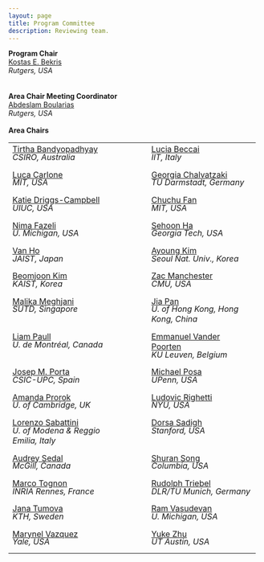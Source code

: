 ```yaml
---
layout: page
title: Program Committee
description: Reviewing team.
---
```


 <div id="area-chairs" class="row text-center">
    <b>Program Chair</b><br>
        <a target="_blank" href="https://robotics.cs.rutgers.edu/pracsys/members/kostas-bekris/">Kostas E. Bekris</a><br>
        <i>Rutgers, USA</i><br>
            <br>
            <br>
    <b>Area Chair Meeting Coordinator</b><br>
        <a target="_blank" href="http://rl.cs.rutgers.edu/">Abdeslam Boularias</a><br>
        <i>Rutgers, USA</i><br>
            <br>
    <b>Area Chairs</b><br/>
    <!-- <div class="row text-center">TBA</div> -->
<table style="margin-left:auto;margin-right:auto;">
<tr>
<td style="width:200px;vertical-align:top;">
        <a style="display: block;" target="_blank" href="https://people.csiro.au/B/T/Tirtha-Bandy">Tirtha Bandyopadhyay</a>
        <i style="display: block; margin-top: -0.5ex; margin-bottom: 1ex;">CSIRO, Australia</i>
</td>
<td style="width:45px;"></td>
<td style="width:200px;vertical-align:top;">
        <a style="display: block;" target="_blank" href="https://www.iit.it/web/soft-biorobotics-perception">Lucia Beccai</a>
        <i style="display: block; margin-top: -0.5ex; margin-bottom: 1ex;">IIT, Italy</i>
</td>
</tr>
<tr>
<td style="width:200px;vertical-align:top;">
        <a style="display: block;" target="_blank" href="https://lucacarlone.mit.edu/">Luca Carlone</a>
        <i style="display: block; margin-top: -0.5ex; margin-bottom: 1ex;">MIT, USA</i>
</td>
<td style="width:45px;"></td>
<td style="width:200px;vertical-align:top;">
        <a style="display: block;" target="_blank" href="https://irosalab.com/">Georgia Chalvatzaki</a>
        <i style="display: block; margin-top: -0.5ex; margin-bottom: 1ex;">TU Darmstadt, Germany</i>
</td>
</tr>
<tr>
<td style="width:200px;vertical-align:top;">
        <a style="display: block;" target="_blank" href="https://krdc.web.illinois.edu/">Katie Driggs-Campbell</a>
        <i style="display: block; margin-top: -0.5ex; margin-bottom: 1ex;">UIUC, USA</i>
</td>
<td style="width:45px;"></td>
<td style="width:200px;vertical-align:top;">
        <a style="display: block;" target="_blank" href="https://chuchu.mit.edu/">Chuchu Fan</a>
        <i style="display: block; margin-top: -0.5ex; margin-bottom: 1ex;">MIT, USA</i>
</td>
</tr>
<tr>
<td style="width:200px;vertical-align:top;">
        <a style="display: block;" target="_blank" href="https://www.mmintlab.com/people/nima-fazeli/">Nima Fazeli</a>
        <i style="display: block; margin-top: -0.5ex; margin-bottom: 1ex;">U. Michigan, USA</i>
</td>
<td style="width:45px;"></td>
<td style="width:200px;vertical-align:top;">
        <a style="display: block;" target="_blank" href="https://faculty.cc.gatech.edu/~sha9/">Sehoon Ha</a>
        <i style="display: block; margin-top: -0.5ex; margin-bottom: 1ex;">Georgia Tech, USA</i>
</td>
</tr>
<tr>
<td style="width:200px;vertical-align:top;">
        <a style="display: block;" target="_blank" href="https://www.jaist.ac.jp/ms/labs/vanho/index-e.html">Van Ho</a>
        <i style="display: block; margin-top: -0.5ex; margin-bottom: 1ex;">JAIST, Japan</i>
</td>
<td style="width:45px;"></td>
<td style="width:200px;vertical-align:top;">
        <a style="display: block;" target="_blank" href="https://rpm.snu.ac.kr/">Ayoung Kim</a>
        <i style="display: block; margin-top: -0.5ex; margin-bottom: 1ex;">Seoul Nat. Univ., Korea</i>
</td>
</tr>
<tr>
<td style="width:200px;vertical-align:top;">
        <a style="display: block;" target="_blank" href="https://beomjoonkim.github.io/">Beomjoon Kim</a>
        <i style="display: block; margin-top: -0.5ex; margin-bottom: 1ex;">KAIST, Korea</i>
</td>
<td style="width:45px;"></td>
<td style="width:200px;vertical-align:top;">
        <a style="display: block;" target="_blank" href="https://www.ri.cmu.edu/ri-faculty/zachary-manchester/">Zac Manchester</a>
        <i style="display: block; margin-top: -0.5ex; margin-bottom: 1ex;">CMU, USA</i>
</td>
</tr>
<tr>
<td style="width:200px;vertical-align:top;">
        <a style="display: block;" target="_blank" href="https://www.malikameghjani.com/">Malika Meghjani</a>
        <i style="display: block; margin-top: -0.5ex; margin-bottom: 1ex;">SUTD, Singapore</i>
</td>
<td style="width:45px;"></td>
<td style="width:200px;vertical-align:top;">
        <a style="display: block;" target="_blank" href="https://sites.google.com/site/panjia/">Jia Pan</a>
        <i style="display: block; margin-top: -0.5ex; margin-bottom: 1ex;">U. of Hong Kong, Hong Kong, China</i>
</td>
</tr>
<tr>
<td style="width:200px;vertical-align:top;">
        <a style="display: block;" target="_blank" href="https://liampaull.ca/">Liam Paull</a>
        <i style="display: block; margin-top: -0.5ex; margin-bottom: 1ex;">U. de Montréal, Canada</i>
</td>
<td style="width:45px;"></td>
<td style="width:200px;vertical-align:top;">
        <a style="display: block;" target="_blank" href="https://www.kuleuven.be/wieiswie/en/person/00035122">Emmanuel Vander Poorten</a>
        <i style="display: block; margin-top: -0.5ex; margin-bottom: 1ex;">KU Leuven, Belgium</i>
</td>
</tr>
<tr>
<td style="width:200px;vertical-align:top;">
        <a style="display: block;" target="_blank" href="https://www.iri.upc.edu/people/porta/">Josep M. Porta</a>
        <i style="display: block; margin-top: -0.5ex; margin-bottom: 1ex;">CSIC-UPC, Spain</i>
</td>
<td style="width:45px;"></td>
<td style="width:200px;vertical-align:top;">
        <a style="display: block;" target="_blank" href="https://dair.seas.upenn.edu/">Michael Posa</a>
        <i style="display: block; margin-top: -0.5ex; margin-bottom: 1ex;">UPenn, USA</i>
</td>
</tr>
<tr>
<td style="width:200px;vertical-align:top;">
        <a style="display: block;" target="_blank" href="https://www.cst.cam.ac.uk/people/asp45">Amanda Prorok</a>
        <i style="display: block; margin-top: -0.5ex; margin-bottom: 1ex;">U. of Cambridge, UK</i>
</td>
<td style="width:45px;"></td>
<td style="width:200px;vertical-align:top;">
        <a style="display: block;" target="_blank" href="https://wp.nyu.edu/machinesinmotion/">Ludovic Righetti</a>
        <i style="display: block; margin-top: -0.5ex; margin-bottom: 1ex;">NYU, USA</i>
</td>
</tr>
<tr>
<td style="width:200px;vertical-align:top;">
        <a style="display: block;" target="_blank" href="http://www.arscontrol.unimore.it/site/home/people/lorenzo-sabattini.html">Lorenzo Sabattini</a>
        <i style="display: block; margin-top: -0.5ex; margin-bottom: 1ex;">U. of Modena &#38; Reggio Emilia, Italy</i>
</td>
<td style="width:45px;"></td>
<td style="width:200px;vertical-align:top;">
        <a style="display: block;" target="_blank" href="https://dorsa.fyi/">Dorsa Sadigh</a>
        <i style="display: block; margin-top: -0.5ex; margin-bottom: 1ex;">Stanford, USA</i>
</td>
</tr>
<tr>
<td style="width:200px;vertical-align:top;">
        <a style="display: block;" target="_blank" href="https://www.audreysedal.net/">Audrey Sedal</a>
        <i style="display: block; margin-top: -0.5ex; margin-bottom: 1ex;">McGill, Canada</i>
</td>
<td style="width:45px;"></td>
<td style="width:200px;vertical-align:top;">
        <a style="display: block;" target="_blank" href="https://www.cs.columbia.edu/~shurans/">Shuran Song</a>
        <i style="display: block; margin-top: -0.5ex; margin-bottom: 1ex;">Columbia, USA</i>
</td>
</tr>
<tr>
<td style="width:200px;vertical-align:top;">
        <a style="display: block;" target="_blank" href="https://mtognon.aslethz.cyon.site/">Marco Tognon</a>
        <i style="display: block; margin-top: -0.5ex; margin-bottom: 1ex;">INRIA Rennes, France</i>
</td>
<td style="width:45px;"></td>
<td style="width:200px;vertical-align:top;">
        <a style="display: block;" target="_blank" href="https://vision.in.tum.de/members/triebel">Rudolph Triebel</a>
        <i style="display: block; margin-top: -0.5ex; margin-bottom: 1ex;">DLR/TU Munich, Germany</i>
</td>
</tr>
<tr>
<td style="width:200px;vertical-align:top;">
        <a style="display: block;" target="_blank" href="https://sites.google.com/view/janatumova/home">Jana Tumova</a>
        <i style="display: block; margin-top: -0.5ex; margin-bottom: 1ex;">KTH, Sweden</i>
</td>
<td style="width:45px;"></td>
<td style="width:200px;vertical-align:top;">
        <a style="display: block;" target="_blank" href="https://www.roahmlab.com/ram-personal">Ram Vasudevan</a>
        <i style="display: block; margin-top: -0.5ex; margin-bottom: 1ex;">U. Michigan, USA</i>
</td>
</tr>
<tr>
<td style="width:200px;vertical-align:top;">
        <a style="display: block;" target="_blank" href="https://www.marynel.net/">Marynel Vazquez</a>
        <i style="display: block; margin-top: -0.5ex; margin-bottom: 1ex;">Yale, USA</i>
</td>
<td style="width:45px;"></td>
<td style="width:200px;vertical-align:top;">
        <a style="display: block;" target="_blank" href="https://www.cs.utexas.edu/~yukez/">Yuke Zhu</a>
        <i style="display: block; margin-top: -0.5ex; margin-bottom: 1ex;">UT Austin, USA</i>
</td>
</tr>
</table>
 </div>
